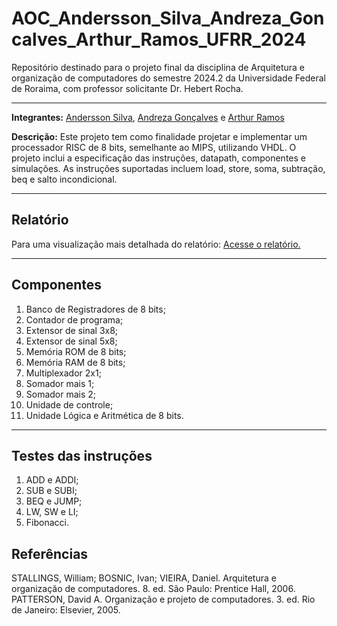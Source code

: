 # AOC_Andersson_Silva_Andreza_Goncalves_Arthur_Ramos_UFRR_2024
Repositório destinado para o projeto final da disciplina de Arquitetura e organização de computadores do semestre 2024.2 da Universidade Federal de Roraima, com professor solicitante Dr. Hebert Rocha.  

---
**Integrantes:** [Andersson Silva](https://github.com/Moab76), [Andreza Gonçalves](https://github.com/andrezaolive) e [Arthur Ramos](https://github.com/ArthurRamos26)

**Descrição:** Este projeto tem como finalidade projetar e implementar um processador RISC de 8 bits, semelhante ao MIPS, utilizando VHDL. O projeto inclui a especificação das instruções, datapath, componentes e simulações. As instruções suportadas incluem load, store, soma, subtração, beq e salto incondicional.

---
## Relatório
> 
Para uma visualização mais detalhada do relatório: 
[Acesse o relatório.](https://github.com/ArthurRamos26/AOC_Andersson_SilvaAndreza_GoncalvesArthur_Ramos_UFRR_2024/blob/main/relatorio/Relat%C3%B3rio.pdf)

---

## Componentes
1. Banco de Registradores de 8 bits;    
2. Contador de programa; 	 
3. Extensor de sinal 3x8;	  
4. Extensor de sinal 5x8; 	 
5. Memória ROM de 8 bits;	  
6. Memória RAM de 8 bits;	  
7. Multiplexador 2x1; 	  
8. Somador mais 1;	  
9. Somador mais 2; 	  
10. Unidade de controle;	  
11. Unidade Lógica e Aritmética de 8 bits. 

---

## Testes das instruções
1. ADD e ADDI;  
2. SUB e SUBI;  
3. BEQ e JUMP;  
4. LW, SW e LI;  
5. Fibonacci.

## Referências

STALLINGS, William; BOSNIC, Ivan; VIEIRA, Daniel. Arquitetura e organização de computadores. 8. ed. São Paulo: Prentice Hall, 2006.
PATTERSON, David A. Organização e projeto de computadores. 3. ed. Rio de Janeiro: Elsevier, 2005.
